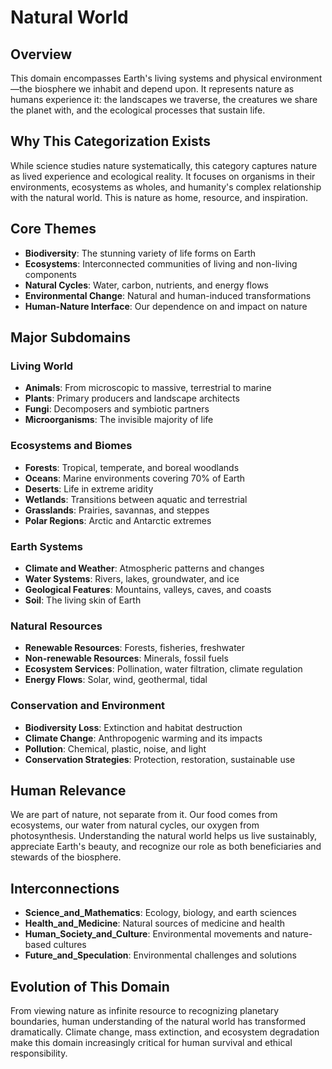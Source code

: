 # Natural World

## Overview
This domain encompasses Earth's living systems and physical environment—the biosphere we inhabit and depend upon. It represents nature as humans experience it: the landscapes we traverse, the creatures we share the planet with, and the ecological processes that sustain life.

## Why This Categorization Exists
While science studies nature systematically, this category captures nature as lived experience and ecological reality. It focuses on organisms in their environments, ecosystems as wholes, and humanity's complex relationship with the natural world. This is nature as home, resource, and inspiration.

## Core Themes
- **Biodiversity**: The stunning variety of life forms on Earth
- **Ecosystems**: Interconnected communities of living and non-living components
- **Natural Cycles**: Water, carbon, nutrients, and energy flows
- **Environmental Change**: Natural and human-induced transformations
- **Human-Nature Interface**: Our dependence on and impact on nature

## Major Subdomains

### Living World
- **Animals**: From microscopic to massive, terrestrial to marine
- **Plants**: Primary producers and landscape architects
- **Fungi**: Decomposers and symbiotic partners
- **Microorganisms**: The invisible majority of life

### Ecosystems and Biomes
- **Forests**: Tropical, temperate, and boreal woodlands
- **Oceans**: Marine environments covering 70% of Earth
- **Deserts**: Life in extreme aridity
- **Wetlands**: Transitions between aquatic and terrestrial
- **Grasslands**: Prairies, savannas, and steppes
- **Polar Regions**: Arctic and Antarctic extremes

### Earth Systems
- **Climate and Weather**: Atmospheric patterns and changes
- **Water Systems**: Rivers, lakes, groundwater, and ice
- **Geological Features**: Mountains, valleys, caves, and coasts
- **Soil**: The living skin of Earth

### Natural Resources
- **Renewable Resources**: Forests, fisheries, freshwater
- **Non-renewable Resources**: Minerals, fossil fuels
- **Ecosystem Services**: Pollination, water filtration, climate regulation
- **Energy Flows**: Solar, wind, geothermal, tidal

### Conservation and Environment
- **Biodiversity Loss**: Extinction and habitat destruction
- **Climate Change**: Anthropogenic warming and its impacts
- **Pollution**: Chemical, plastic, noise, and light
- **Conservation Strategies**: Protection, restoration, sustainable use

## Human Relevance
We are part of nature, not separate from it. Our food comes from ecosystems, our water from natural cycles, our oxygen from photosynthesis. Understanding the natural world helps us live sustainably, appreciate Earth's beauty, and recognize our role as both beneficiaries and stewards of the biosphere.

## Interconnections
- **Science_and_Mathematics**: Ecology, biology, and earth sciences
- **Health_and_Medicine**: Natural sources of medicine and health
- **Human_Society_and_Culture**: Environmental movements and nature-based cultures
- **Future_and_Speculation**: Environmental challenges and solutions

## Evolution of This Domain
From viewing nature as infinite resource to recognizing planetary boundaries, human understanding of the natural world has transformed dramatically. Climate change, mass extinction, and ecosystem degradation make this domain increasingly critical for human survival and ethical responsibility.

